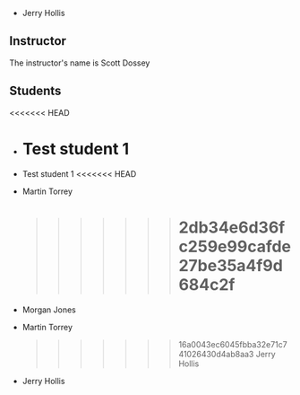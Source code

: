 - Jerry Hollis

## Instructor

The instructor's name is Scott Dossey

## Students

<<<<<<< HEAD

- # Test student 1

* Test student 1
  <<<<<<< HEAD
* Martin Torrey

  > > > > > > > # 2db34e6d36fc259e99cafde27be35a4f9d684c2f

* Morgan Jones
* Martin Torrey
  > > > > > > > 16a0043ec6045fbba32e71c741026430d4ab8aa3
  > > > > > > > Jerry Hollis
* Jerry Hollis

